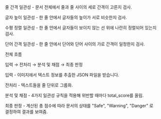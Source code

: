 줄 간격 일관성 - 문서 전체에서 줄과 줄 사이의 세로 간격이 고른지 검사.

글자 높이 일관성 - 한 줄 안에서 글자들의 높이가 서로 비슷한지 검사.

수평 정렬 일관성 - 한 줄 안에서 글자들이 보이지 않는 선 위에 나란히 정렬되어 있는지 검사.

단어 간격 일관성 - 한 줄 안에서 단어와 단어 사이의 가로 간격이 일정한지 검사.

전체 흐름

입력 → 전처리 → 분석 및 채점 → 최종 판정

입력 - 이미지에서 텍스트 정보를 추출한 JSON 파일을 받습니다.

전처리 - 텍스트들을 줄 단위로 그룹화.

분석 및 채점 - 4가지 일관성 규칙을 적용해 위반할 때마다 total_score를 올림.

최종 판정 - 계산된 총 점수에 따라 문서의 상태를 "Safe", "Warning", "Danger" 로 결정하여 결과를 보여줌.
